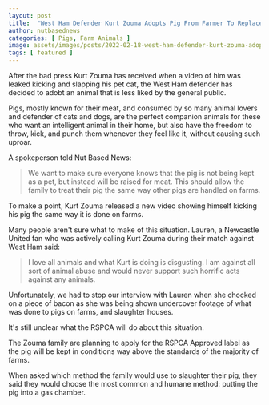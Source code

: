 ```yaml
---
layout: post
title:  "West Ham Defender Kurt Zouma Adopts Pig From Farmer To Replace Cats Seized By RSPCA"
author: nutbasednews
categories: [ Pigs, Farm Animals ]
image: assets/images/posts/2022-02-18-west-ham-defender-kurt-zouma-adopts-pig-from-farmer-to-replace-cats-sized-by-rspca/0.png
tags: [ featured ]
---
```


After the bad press Kurt Zouma has received when a video of him was leaked kicking and slapping his pet cat, the West Ham defender has decided to adobt an animal that is less liked by the general public.

Pigs, mostly known for their meat, and consumed by so many animal lovers and defender of cats and dogs, are the perfect companion animals for these who want an intelligent animal in their home, but also have the freedom to throw, kick, and punch them whenever they feel like it, without causing such uproar.

A spokeperson told Nut Based News:

> We want to make sure everyone knows that the pig is not being kept as a pet, but instead will be raised for meat. This should allow the family to treat their pig the same way other pigs are handled on farms.

To make a point, Kurt Zouma released a new video showing himself kicking his pig the same way it is done on farms.

Many people aren't sure what to make of this situation. Lauren, a Newcastle United fan who was actively calling Kurt Zouma during their match against West Ham said:

> I love all animals and what Kurt is doing is disgusting. I am against all sort of animal abuse and would never support such horrific acts against any animals.

Unfortunately, we had to stop our interview with Lauren when she chocked on a piece of bacon as she was being shown undercover footage of what was done to pigs on farms, and slaughter houses.

It's still unclear what the RSPCA will do about this situation.

The Zouma family are planning to apply for the RSPCA Approved label as the pig will be kept in conditions way above the standards of the majority of farms.

When asked which method the family would use to slaughter their pig, they said they would choose the most common and humane method: putting the pig into a gas chamber.
